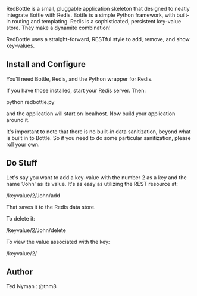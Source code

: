 RedBottle is a small, pluggable application skeleton that designed to neatly integrate Bottle
with Redis. Bottle is a simple Python framework, with built-in routing and templating. Redis
is a sophisticated, persistent key-value store. They make a dynamite combination!

RedBottle uses a straight-forward, RESTful style to add, remove, and show key-values.

Install and Configure
---------------------

You'll need Bottle, Redis, and the Python wrapper for Redis.

If you have those installed, start your Redis server. Then:

python redbottle.py

and the application will start on localhost. Now build your application around it.

It's important to note that there is no built-in data sanitization, beyond what is built
in to Bottle. So if you need to do some particular sanitization, please roll your own.


Do Stuff
---------

Let's say you want to add a key-value with the number 2 as a key and the name 'John' as its value.
It's as easy as utilizing the REST resource at:

/keyvalue/2/John/add

That saves it to the Redis data store.

To delete it:

/keyvalue/2/John/delete

To view the value associated with the key:

/keyvalue/2/


Author
------

Ted Nyman : @tnm8

